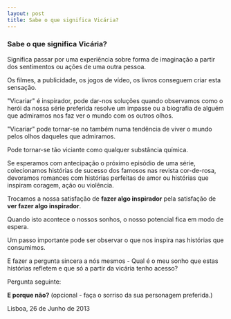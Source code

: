 ```yaml
---
layout: post
title: Sabe o que significa Vicária?
---
```


### Sabe o que significa Vicária?

Significa passar por uma experiência sobre forma de imaginação a partir dos sentimentos ou ações de uma outra pessoa.

Os filmes, a publicidade, os jogos de vídeo, os livros conseguem criar esta sensação. 

"Vicariar" é inspirador, pode dar-nos soluções quando observamos como o herói da nossa série preferida resolve um impasse ou a biografia de alguém que admiramos nos faz ver o mundo com os outros olhos. 

"Vicariar" pode tornar-se no também numa tendência de viver o mundo pelos olhos daqueles que admiramos.

Pode tornar-se tão viciante como qualquer substância química. 

Se esperamos com antecipação o próximo episódio de uma série, colecionamos histórias de sucesso dos famosos nas revista cor-de-rosa, devoramos romances com histórias perfeitas de amor ou histórias que inspiram coragem, ação ou violência.

Trocamos a nossa satisfação de **fazer algo inspirador** pela satisfação de **ver fazer algo inspirador**. 

Quando isto acontece o nossos sonhos, o nosso potencial fica em modo de espera. 

Um passo importante pode ser observar o que nos inspira nas histórias que consumimos.

E fazer a pergunta sincera a nós mesmos - Qual é o meu sonho que estas histórias refletem e que só a partir da vicária tenho acesso?

Pergunta seguinte:

**E porque não?** (opcional - faça o sorriso da sua personagem preferida.)

Lisboa, 26 de Junho de 2013